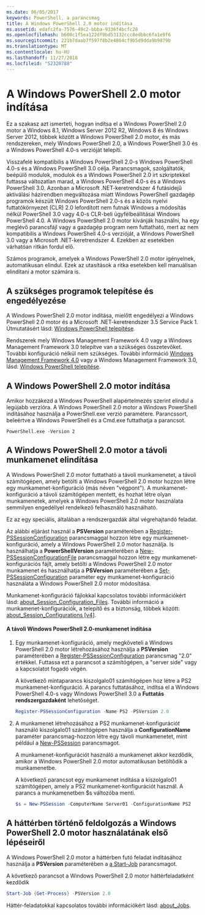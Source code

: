 ```yaml
---
ms.date: 06/05/2017
keywords: PowerShell, a parancsmag
title: A Windows PowerShell 2.0 motor indítása
ms.assetid: edafc2fa-7576-49c2-bbba-9336f4bcfc28
ms.openlocfilehash: b600c1f5ea122df9bd53132ccc8edbbc6fa1e9f6
ms.sourcegitcommit: 221b7daab7f597f8b2e4864cf9b5d9dda9b9879b
ms.translationtype: MT
ms.contentlocale: hu-HU
ms.lasthandoff: 11/27/2018
ms.locfileid: "52320788"
---
```

# <a name="starting-the-windows-powershell-20-engine"></a>A Windows PowerShell 2.0 motor indítása

Ez a szakasz azt ismerteti, hogyan indítsa el a Windows PowerShell 2.0 motor a Windows 8.1, Windows Server 2012 R2, Windows 8 és Windows Server 2012, többek között a Windows PowerShell 2.0 motor, és más rendszereken, mely Windows PowerShell 2.0, a Windows PowerShell 3.0 és a Windows PowerShell 4.0-s verzióját telepíti.

Visszafelé kompatibilis a Windows PowerShell 2.0-s Windows PowerShell 4.0-s és a Windows PowerShell 3.0 célja. Parancsmagok, szolgáltatók, beépülő modulok, modulok és a Windows PowerShell 2.0 írt szkriptekkel futtassa változatlan marad, a Windows PowerShell 4.0-s és a Windows PowerShell 3.0. Azonban a Microsoft .NET-keretrendszer 4 futásidejű aktiválási házirendben megváltozása miatt Windows PowerShell gazdagép programok készült Windows PowerShell 2.0-s és a közös nyelvi futtatókörnyezet (CLR) 2.0 lefordított nem futnak Windows a módosítás nélkül PowerShell 3.0 vagy 4.0-s CLR-beli ügyfélbeállításai Windows PowerShell 4.0. A Windows PowerShell 2.0 motor kívánják használni, ha egy meglévő parancsfájl vagy a gazdagép program nem futtatható, mert az nem kompatibilis a Windows PowerShell 4.0-s verzióját, a Windows PowerShell 3.0 vagy a Microsoft .NET-keretrendszer 4. Ezekben az esetekben várhatóan ritkán fordul elő.

Számos programok, amelyek a Windows PowerShell 2.0 motor igényelnek, automatikusan elindul. Ezek az utasítások a ritka esetekben kell manuálisan elindítani a motor számára is.

## <a name="installing-and-enabling-required-programs"></a>A szükséges programok telepítése és engedélyezése

A Windows PowerShell 2.0 motor indítása, mielőtt engedélyezi a Windows PowerShell 2.0 motor és a Microsoft .NET-keretrendszer 3.5 Service Pack 1. Útmutatásért lásd: [Windows PowerShell telepítése](Installing-Windows-PowerShell.md).

Rendszerek mely Windows Management Framework 4.0 vagy a Windows Management Framework 3.0 telepítve van a szükséges összetevőket. További konfiguráció nélkül nem szükséges. További információ [Windows Management Framework 4.0](https://go.microsoft.com/fwlink/?LinkID=293881) vagy a Windows Management Framework 3.0, lásd: [Windows PowerShell telepítése](Installing-Windows-PowerShell.md).

## <a name="how-to-start-the-windows-powershell-20-engine"></a>A Windows PowerShell 2.0 motor indítása

Amikor hozzákezd a Windows PowerShell alapértelmezés szerint elindul a legújabb verzióra. A Windows PowerShell 2.0 motor a Windows PowerShell indításához használja a PowerShell.exe verzió paramétere. Parancssort, beleértve a Windows PowerShell és a Cmd.exe futtathatja a parancsot.

```
PowerShell.exe -Version 2
```

## <a name="how-to-start-a-remote-session-with-the-windows-powershell-20-engine"></a>A Windows PowerShell 2.0 motor a távoli munkamenet elindítása

A Windows PowerShell 2.0 motor futtatható a távoli munkamenetet, a távoli számítógépen, amely betölti a Windows PowerShell 2.0 motor hozzon létre egy munkamenet-konfiguráció (más néven "végpont"). A munkamenet-konfiguráció a távoli számítógépen mentett, és hozhat létre olyan munkamenetek, amelyek a Windows PowerShell 2.0 motor használata semmilyen engedéllyel rendelkező felhasználó használható.

Ez az egy speciális, általában a rendszergazdák által végrehajtandó feladat.

Az alábbi eljárást használ a **PSVersion** paraméterében a [Register-PSSessionConfiguration](https://technet.microsoft.com/library/e9152ae2-bd6d-4056-9bc7-dc1893aa29ea) parancsmaggal hozzon létre egy munkamenet-konfiguráció, amely a Windows PowerShell 2.0 motor használja. Is használhatja a **PowerShellVersion** paraméterében a [New-PSSessionConfigurationFile](https://technet.microsoft.com/library/5f3e3633-6e90-479c-aea9-ba45a1954866) parancsmaggal hozzon létre egy munkamenet-konfigurációs fájlt, amely betölti a Windows PowerShell 2.0 motor munkamenet és használhatja a **PSVersion** paraméterében a [Set-PSSessionConfiguration](https://technet.microsoft.com/library/b21fbad3-1759-4260-b206-dcb8431cd6ea) paraméter egy munkamenet-konfiguráció használata a Windows PowerShell 2.0 motor módosítása.

Munkamenet-konfiguráció fájlokkal kapcsolatos további információkért lásd: [about_Session_Configuration_Files](https://technet.microsoft.com/library/c7217447-1ebf-477b-a8ef-4dbe9a1473b8). További információ a munkamenet-konfigurációk, a telepítő és a biztonság, többek között: [about_Session_Configurations [v4]](https://technet.microsoft.com/library/a2fbe12a-350c-4d04-be50-24102824e3ab).

#### <a name="to-start-a-remote-windows-powershell-20-session"></a>A távoli Windows PowerShell 2.0-munkamenet indítása

1. Egy munkamenet-konfiguráció, amely megköveteli a Windows PowerShell 2.0 motor létrehozásához használja a **PSVersion** paraméterében a [Register-PSSessionConfiguration](https://technet.microsoft.com/library/e9152ae2-bd6d-4056-9bc7-dc1893aa29ea) parancsmag "2.0" értékkel. Futtassa ezt a parancsot a számítógépen, a "server side" vagy a kapcsolatot fogadó végén.

   A következő mintaparancs kiszolgalo01 számítógépen hoz létre a PS2 munkamenet-konfiguráció. A parancs futtatásához, indítsa el a Windows PowerShell 4.0-s vagy Windows PowerShell 3.0 a **Futtatás rendszergazdaként** lehetőséget.

   ```powershell
   Register-PSSessionConfiguration -Name PS2 -PSVersion 2.0
   ```

2. A munkamenet létrehozásához a PS2 munkamenet-konfigurációt használó kiszolgalo01 számítógépen használja a **ConfigurationName** paraméter parancsmag-hozzon létre egy távoli munkamenetet, mint például a [New-PSSession](https://technet.microsoft.com/library/76f6628c-054c-4eda-ba7a-a6f28daaa26f) parancsmagot.

   A munkamenet-konfigurációt használó a munkamenet akkor kezdődik, amikor a Windows PowerShell 2.0 motor automatikusan betöltődik a munkamenetbe.

   A következő parancsot egy munkamenet indítása a kiszolgalo01 számítógépen, amely a PS2 munkamenet-konfigurációt használ. A parancs a munkamenetben $s változóba menti.

   ```powershell
   $s = New-PSSession -ComputerName Server01 -ConfigurationName PS2
   ```

## <a name="how-to-start-a-background-job-with-the-windows-powershell-20-engine"></a>A háttérben történő feldolgozás a Windows PowerShell 2.0 motor használatának első lépéseiről

A Windows PowerShell 2.0 motor a háttérben futó feladat indításához használja a **PSVersion** paraméterében a [a Start-Job](https://technet.microsoft.com/library/2bc04935-0deb-4ec0-b856-d7290cca6442) parancsmagot.

A következő parancsot a Windows PowerShell 2.0 motor háttérfeladatként kezdődik

```powershell
Start-Job {Get-Process} -PSVersion 2.0
```

Háttér-feladatokkal kapcsolatos további információkért lásd: [about_Jobs](/powershell/module/microsoft.powershell.core/about/about_jobs).